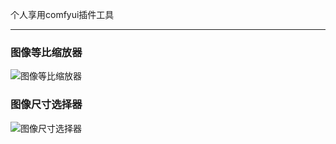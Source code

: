 

个人享用comfyui插件工具

---

### 图像等比缩放器

![图像等比缩放器](https://origin.picgo.net/2025/09/01/image_scale_keep_aspect4d44d2fb86db37c5.png)


### 图像尺寸选择器

![图像尺寸选择器](https://origin.picgo.net/2025/09/01/image_size_selectorf82ed6f2d77fad8f.png)

